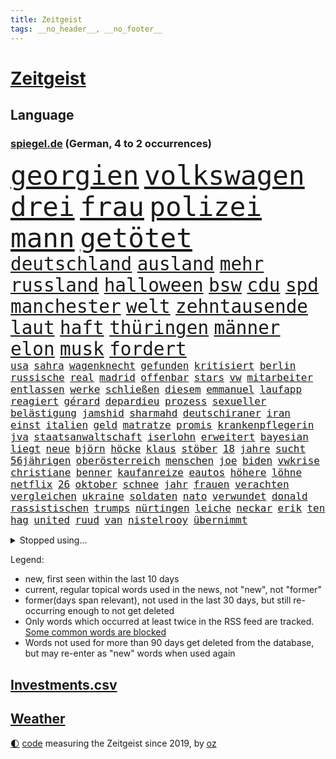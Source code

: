 ```yaml
---
title: Zeitgeist
tags: __no_header__, __no_footer__
---
```


# [Zeitgeist](https://oliz.io/zeitgeist/)

## Language

<h3><a href="https://www.spiegel.de" target="_blank">spiegel.de</a> (German, 4 to 2 occurrences)</h3>
<p style="font-family:monospace">
<span style="font-size:32pt"><a href="news_links.html#georgien" class="current">georgien</a></span>
<span style="font-size:32pt"><a href="news_links.html#volkswagen" class="current">volkswagen</a></span>
<span style="font-size:32pt"><a href="news_links.html#drei" class="current">drei</a></span>
<span style="font-size:32pt"><a href="news_links.html#frau" class="current">frau</a></span>
<span style="font-size:32pt"><a href="news_links.html#polizei" class="current">polizei</a></span>
<span style="font-size:32pt"><a href="news_links.html#mann" class="current">mann</a></span>
<span style="font-size:32pt"><a href="news_links.html#getötet" class="current">getötet</a></span>
<br>
<span style="font-size:22pt"><a href="news_links.html#deutschland" class="current">deutschland</a></span>
<span style="font-size:22pt"><a href="news_links.html#ausland" class="current">ausland</a></span>
<span style="font-size:22pt"><a href="news_links.html#mehr" class="current">mehr</a></span>
<span style="font-size:22pt"><a href="news_links.html#russland" class="current">russland</a></span>
<span style="font-size:22pt"><a href="news_links.html#halloween" class="new">halloween</a></span>
<span style="font-size:22pt"><a href="news_links.html#bsw" class="current">bsw</a></span>
<span style="font-size:22pt"><a href="news_links.html#cdu" class="current">cdu</a></span>
<span style="font-size:22pt"><a href="news_links.html#spd" class="current">spd</a></span>
<span style="font-size:22pt"><a href="news_links.html#manchester" class="current">manchester</a></span>
<span style="font-size:22pt"><a href="news_links.html#welt" class="current">welt</a></span>
<span style="font-size:22pt"><a href="news_links.html#zehntausende" class="current">zehntausende</a></span>
<span style="font-size:22pt"><a href="news_links.html#laut" class="current">laut</a></span>
<span style="font-size:22pt"><a href="news_links.html#haft" class="current">haft</a></span>
<span style="font-size:22pt"><a href="news_links.html#thüringen" class="current">thüringen</a></span>
<span style="font-size:22pt"><a href="news_links.html#männer" class="current">männer</a></span>
<span style="font-size:22pt"><a href="news_links.html#elon" class="current">elon</a></span>
<span style="font-size:22pt"><a href="news_links.html#musk" class="current">musk</a></span>
<span style="font-size:22pt"><a href="news_links.html#fordert" class="current">fordert</a></span>
<br>
<span style="font-size:12pt"><a href="news_links.html#usa" class="current">usa</a></span>
<span style="font-size:12pt"><a href="news_links.html#sahra" class="current">sahra</a></span>
<span style="font-size:12pt"><a href="news_links.html#wagenknecht" class="current">wagenknecht</a></span>
<span style="font-size:12pt"><a href="news_links.html#gefunden" class="current">gefunden</a></span>
<span style="font-size:12pt"><a href="news_links.html#kritisiert" class="current">kritisiert</a></span>
<span style="font-size:12pt"><a href="news_links.html#berlin" class="current">berlin</a></span>
<span style="font-size:12pt"><a href="news_links.html#russische" class="current">russische</a></span>
<span style="font-size:12pt"><a href="news_links.html#real" class="current">real</a></span>
<span style="font-size:12pt"><a href="news_links.html#madrid" class="current">madrid</a></span>
<span style="font-size:12pt"><a href="news_links.html#offenbar" class="current">offenbar</a></span>
<span style="font-size:12pt"><a href="news_links.html#stars" class="current">stars</a></span>
<span style="font-size:12pt"><a href="news_links.html#vw" class="current">vw</a></span>
<span style="font-size:12pt"><a href="news_links.html#mitarbeiter" class="current">mitarbeiter</a></span>
<span style="font-size:12pt"><a href="news_links.html#entlassen" class="current">entlassen</a></span>
<span style="font-size:12pt"><a href="news_links.html#werke" class="current">werke</a></span>
<span style="font-size:12pt"><a href="news_links.html#schließen" class="current">schließen</a></span>
<span style="font-size:12pt"><a href="news_links.html#diesem" class="current">diesem</a></span>
<span style="font-size:12pt"><a href="news_links.html#emmanuel" class="current">emmanuel</a></span>
<span style="font-size:12pt"><a href="news_links.html#laufapp" class="new">laufapp</a></span>
<span style="font-size:12pt"><a href="news_links.html#reagiert" class="current">reagiert</a></span>
<span style="font-size:12pt"><a href="news_links.html#gérard" class="new">gérard</a></span>
<span style="font-size:12pt"><a href="news_links.html#depardieu" class="new">depardieu</a></span>
<span style="font-size:12pt"><a href="news_links.html#prozess" class="current">prozess</a></span>
<span style="font-size:12pt"><a href="news_links.html#sexueller" class="current">sexueller</a></span>
<span style="font-size:12pt"><a href="news_links.html#belästigung" class="current">belästigung</a></span>
<span style="font-size:12pt"><a href="news_links.html#jamshid" class="new">jamshid</a></span>
<span style="font-size:12pt"><a href="news_links.html#sharmahd" class="new">sharmahd</a></span>
<span style="font-size:12pt"><a href="news_links.html#deutschiraner" class="new">deutschiraner</a></span>
<span style="font-size:12pt"><a href="news_links.html#iran" class="current">iran</a></span>
<span style="font-size:12pt"><a href="news_links.html#einst" class="current">einst</a></span>
<span style="font-size:12pt"><a href="news_links.html#italien" class="current">italien</a></span>
<span style="font-size:12pt"><a href="news_links.html#geld" class="current">geld</a></span>
<span style="font-size:12pt"><a href="news_links.html#matratze" class="new">matratze</a></span>
<span style="font-size:12pt"><a href="news_links.html#promis" class="current">promis</a></span>
<span style="font-size:12pt"><a href="news_links.html#krankenpflegerin" class="new">krankenpflegerin</a></span>
<span style="font-size:12pt"><a href="news_links.html#jva" class="new">jva</a></span>
<span style="font-size:12pt"><a href="news_links.html#staatsanwaltschaft" class="current">staatsanwaltschaft</a></span>
<span style="font-size:12pt"><a href="news_links.html#iserlohn" class="current">iserlohn</a></span>
<span style="font-size:12pt"><a href="news_links.html#erweitert" class="current">erweitert</a></span>
<span style="font-size:12pt"><a href="news_links.html#bayesian" class="current">bayesian</a></span>
<span style="font-size:12pt"><a href="news_links.html#liegt" class="current">liegt</a></span>
<span style="font-size:12pt"><a href="news_links.html#neue" class="current">neue</a></span>
<span style="font-size:12pt"><a href="news_links.html#björn" class="current">björn</a></span>
<span style="font-size:12pt"><a href="news_links.html#höcke" class="current">höcke</a></span>
<span style="font-size:12pt"><a href="news_links.html#klaus" class="current">klaus</a></span>
<span style="font-size:12pt"><a href="news_links.html#stöber" class="new">stöber</a></span>
<span style="font-size:12pt"><a href="news_links.html#18" class="current">18</a></span>
<span style="font-size:12pt"><a href="news_links.html#jahre" class="current">jahre</a></span>
<span style="font-size:12pt"><a href="news_links.html#sucht" class="current">sucht</a></span>
<span style="font-size:12pt"><a href="news_links.html#56jährigen" class="new">56jährigen</a></span>
<span style="font-size:12pt"><a href="news_links.html#oberösterreich" class="new">oberösterreich</a></span>
<span style="font-size:12pt"><a href="news_links.html#menschen" class="current">menschen</a></span>
<span style="font-size:12pt"><a href="news_links.html#joe" class="current">joe</a></span>
<span style="font-size:12pt"><a href="news_links.html#biden" class="current">biden</a></span>
<span style="font-size:12pt"><a href="news_links.html#vwkrise" class="current">vwkrise</a></span>
<span style="font-size:12pt"><a href="news_links.html#christiane" class="current">christiane</a></span>
<span style="font-size:12pt"><a href="news_links.html#benner" class="new">benner</a></span>
<span style="font-size:12pt"><a href="news_links.html#kaufanreize" class="new">kaufanreize</a></span>
<span style="font-size:12pt"><a href="news_links.html#eautos" class="current">eautos</a></span>
<span style="font-size:12pt"><a href="news_links.html#höhere" class="current">höhere</a></span>
<span style="font-size:12pt"><a href="news_links.html#löhne" class="new">löhne</a></span>
<span style="font-size:12pt"><a href="news_links.html#netflix" class="current">netflix</a></span>
<span style="font-size:12pt"><a href="news_links.html#26" class="current">26</a></span>
<span style="font-size:12pt"><a href="news_links.html#oktober" class="current">oktober</a></span>
<span style="font-size:12pt"><a href="news_links.html#schnee" class="current">schnee</a></span>
<span style="font-size:12pt"><a href="news_links.html#jahr" class="current">jahr</a></span>
<span style="font-size:12pt"><a href="news_links.html#frauen" class="current">frauen</a></span>
<span style="font-size:12pt"><a href="news_links.html#verachten" class="new">verachten</a></span>
<span style="font-size:12pt"><a href="news_links.html#vergleichen" class="current">vergleichen</a></span>
<span style="font-size:12pt"><a href="news_links.html#ukraine" class="current">ukraine</a></span>
<span style="font-size:12pt"><a href="news_links.html#soldaten" class="current">soldaten</a></span>
<span style="font-size:12pt"><a href="news_links.html#nato" class="current">nato</a></span>
<span style="font-size:12pt"><a href="news_links.html#verwundet" class="current">verwundet</a></span>
<span style="font-size:12pt"><a href="news_links.html#donald" class="current">donald</a></span>
<span style="font-size:12pt"><a href="news_links.html#rassistischen" class="current">rassistischen</a></span>
<span style="font-size:12pt"><a href="news_links.html#trumps" class="current">trumps</a></span>
<span style="font-size:12pt"><a href="news_links.html#nürtingen" class="new">nürtingen</a></span>
<span style="font-size:12pt"><a href="news_links.html#leiche" class="current">leiche</a></span>
<span style="font-size:12pt"><a href="news_links.html#neckar" class="new">neckar</a></span>
<span style="font-size:12pt"><a href="news_links.html#erik" class="current">erik</a></span>
<span style="font-size:12pt"><a href="news_links.html#ten" class="current">ten</a></span>
<span style="font-size:12pt"><a href="news_links.html#hag" class="new">hag</a></span>
<span style="font-size:12pt"><a href="news_links.html#united" class="current">united</a></span>
<span style="font-size:12pt"><a href="news_links.html#ruud" class="new">ruud</a></span>
<span style="font-size:12pt"><a href="news_links.html#van" class="current">van</a></span>
<span style="font-size:12pt"><a href="news_links.html#nistelrooy" class="new">nistelrooy</a></span>
<span style="font-size:12pt"><a href="news_links.html#übernimmt" class="current">übernimmt</a></span>
</p>
<details>
<summary>Stopped using...</summary>
<p class="former" style="font-size:12pt">
wirkte(1468) golf(1467) pakistan(1467) arsenal(1466) traf(1466) diskussion(1465) dritte(1465) elfmeter(1465) korruption(1465) livestream(1465) reduziert(1465) 2021(1464) atmosphäre(1464) wunsch(1464) kündigen(1463) vereinigten(1463) einzug(1462) florian(1462) führerschein(1462) illegalen(1462) leisten(1462) vorsitzende(1462) auftakt(1461) gefährlichen(1461) san(1461) 50000(1460) baby(1460) bitte(1460) entgegen(1460) geholt(1460) nahverkehr(1460) rassistische(1460) dezember(1459) historiker(1459) länge(1459) längere(1459) monatelang(1459) niveau(1459) riss(1459) belgien(1458) sports(1458) thailand(1458) untersuchungsausschuss(1458) verfolgen(1458) vierte(1458) zverev(1458) gebaut(1457) gehalt(1457) großbritanniens(1457) klein(1457) menge(1457) militärs(1457) sinnvoll(1457) abstimmen(1456) aufgehoben(1456) gestoßen(1456) islamischen(1456) urlaub(1456) bestimmten(1455) dementiert(1455) pflege(1455) vertrauen(1455) afrika(1454) angeklagter(1454) langfristig(1454) babys(1453) fließt(1453) jedenfalls(1453) langen(1453) mitteln(1453) stoppt(1452) wende(1452) plädiert(1451) üben(1451) aufgenommen(1449) spüren(1449) anbieter(1448) freie(1447) fachleute(1445) abgebrochen(1444) offiziellen(1444) konsum(1443) züge(1443) kooperation(1440) drängen(1439) nationalen(1439) frisch(1438) harten(1438) hängen(1438) heftigen(1436) informiert(1436) journalist(1436) museum(1436) bestmarke(1434) profis(1434) großem(1433) reduzieren(1433) sportler(1433) fortsetzung(1432) stört(1427) beweise(1426) zdf(1417) flug(1416) herausforderungen(1416) lehrkräfte(1415) gebieten(1410) hitler(1401) aktionen(1393) wetterdienst(1379) diagnose(1352) rumänien(1277) werte(1269) finanziert(1266) abgegeben(1233) lehren(1220) schwäche(1206) sammelt(1203) ausnahme(1202) ohnehin(1194) verurteilung(1184) kameras(1158) 20000(1156) konzerns(1156) nachspielzeit(1148) immobilien(1127) offene(1117) abkommen(1095) einschätzungen(1087) zentralen(1087) stern(1082) methode(1063) laura(1049) einziger(1043) bundesinnenministerin(1020) bat(1018) hinzu(1010) ring(1007) inhalte(1005) herausgefunden(984) 49(979) ordnet(970) spiegeltitelstory(953) unmittelbar(951) typ(931) flüchten(929) königsklasse(925) niedersächsischen(922) erlauben(917) ausstieg(913) fußballerinnen(912) crew(908) heiß(893) konzerte(878) mordfall(874) prinzessin(872) joshua(855) spitzt(845) setzten(842) großaufgebot(833) kampagne(831) wissenschaft(830) zuhause(823) ähnlichen(810) aufmerksam(797) zivile(797) island(796) protestbewegung(792) hoffnungsträger(791) peru(783) kündigung(770) auseinander(768) verfassungsgericht(761) aufholjagd(755) überraschenden(739) methoden(738) aktivist(734) pakete(733) besatzung(729) zweifeln(728) bergen(726) indonesien(720) abbruch(715) eric(711) uskonzern(710) spielzeug(700) böhmermann(695) kritisierten(695) einstige(691) redet(691) deutschlandticket(684) überzeugen(683) abwehr(680) 47(672) asylbewerber(670) größeren(667) traut(667) kulturkampf(655) legendäre(654) zehnte(652) gegründet(647) erfolgreiche(641) emotionale(640) geldgeber(640) erlag(639) republikanische(622) filmen(615) nötigung(611) rechtsaußen(611) uefa(608) panik(607) unruhe(606) generäle(605) niger(593) eingeräumt(582) hamilton(581) lewis(581) betreiben(578) gesprächen(578) errichten(565) pen(564) veto(559) drama(556) behaupten(546) übergriff(546) geisel(545) lina(534) experiment(530) court(525) seltsame(522) vierten(520) umstieg(515) mohammed(507) watch(506) bekennt(499) prime(497) wuchs(495) achtjährige(492) cool(487) budget(485) rasen(484) marschflugkörper(482) klassiker(477) drückt(468) weile(468) ankunft(460) stockt(459) erderwärmung(455) travis(454) desaster(453) durchschnitt(453) juristin(444) immobilienmarkt(443) todesfall(443) wegovy(441) angefeindet(437) geflohen(437) gedreht(433) anlage(431) knie(422) bein(418) usschauspielerin(416) verglichen(415) roter(413) 24jährige(412) schwachen(411) brücken(409) arena(406) neuauflage(402) abgeschossen(389) ständige(387) hymne(386) attentäter(385) nszeit(385) verfolgte(385) einander(380) ai(379) bulls(376) spektakuläre(376) ausfälle(367) taxi(367) handball(365) angehende(363) kundgebungen(363) 2035(362) haftbefehle(361) kippt(359) emotionaler(358) nächte(357) sicherheitsvorkehrungen(355) streifenwagen(354) dokument(347) europameisterschaft(346) mancherorts(345) spdpolitikerin(345) sofia(342) mohammad(339) flensburg(333) einschnitte(328) freitagmorgen(322) bären(321) franzose(320) golden(317) jacob(316) gewicht(315) reichweite(314) siegerin(314) geheimnisse(313) eingestürzten(312) indischen(312) regionalbahn(312) wählerinnen(308) trauen(303) entzogen(301) tausender(300) aktivistinnen(299) catherine(299) erfinder(296) dorthin(291) stürmt(290) gerufen(288) on(286) schritte(286) verstößt(286) air(285) luke(275) rammte(275) can(273) cotrainer(268) onlineplattform(268) single(268) machtwort(266) landsleuten(263) ausgang(262) spitzenpolitiker(260) behindert(259) senator(258) allgegenwärtig(256) leonardo(256) potsdam(256) stau(256) baltimore(255) notlandung(255) festhalten(249) heiraten(248) australier(247) herausforderer(247) landeschef(245) mauer(243) merkels(242) afdmann(241) gefälschte(241) wilden(241) rechnungen(239) realistische(237) rechtlichen(237) verknüpft(237) negativ(236) teilten(236) cyrus(233) miley(233) begeistern(232) versetzt(232) vize(232) einlösen(231) sechste(230) gerieten(229) zwölfjähriger(228) erhältlich(227) beauftragt(226) bestellen(225) rechtslage(224) usvizepräsidentin(224) oleksandr(223) superreichen(221) zentimeter(221) berühmtes(220) autofahrerin(219) legten(219) herausfinden(217) beworfen(214) unschuld(214) kreativ(213) persönlichkeit(212) schülerinnen(212) tvshow(212) douglas(211) vereitelt(211) boxen(209) geringer(209) kigenerierte(209) malaysia(209) entlang(208) ersatz(207) ausfindig(206) vorsitzender(206) ausbremsen(204) kamerafrau(204) leo(204) spitzenkandidaten(201) boss(199) messen(199) panne(198) ko(197) fluglinie(196) prahlt(196) einblick(195) starliner(195) boxer(194) beeindruckende(192) ioc(192) rekonstruieren(192) kulissen(191) 2029(189) fester(189) heimatland(188) gesteht(187) höchst(187) katja(187) netzwerke(187) sozialer(187) leidenschaft(186) instanz(184) verläuft(184) bookingcom(183) grauen(182) set(182) neugebauer(181) schwung(181) dolly(180) parton(180) zelte(179) hisbollahkommandeur(177) starkregen(177) se(176) gerne(175) milchstraße(174) polizistin(174) toren(174) chrupalla(173) tino(173) hove(172) janet(172) schürt(172) caitlin(171) oberster(171) parteispitze(171) steinzeit(171) weltgrößten(171) chinese(170) polarisierung(170) serienkiller(170) witz(170) zahlreicher(170) revolutionswächter(169) staatskasse(169) coppola(166) normalität(166) schlägen(166) systematisch(166) unterschätzen(166) angetreten(165) autobranche(165) klug(165) flut(164) kürzer(164) mischt(164) sauer(164) beantworten(163) indiana(163) fahrenden(162) revanchiert(162) schmerzmittel(162) downing(161) immobilie(161) meistens(161) usgericht(161) amtsgericht(160) be(160) behindern(160) anlegen(158) kommentare(158) 46(157) eingestürzt(157) problematisch(157) schwächt(157) rekordwert(156) schwerwiegende(156) ideal(154) marcandré(154) stalking(154) stegen(154) taktik(154) ter(154) geheiratet(153) beleuchtet(151) festnehmen(151) ratte(151) vergnügen(151) döner(150) geldwäsche(150) adams(149) besitzt(149) einsätze(149) hitlers(149) kulturgut(149) präparierten(149) rindern(149) vogelgrippe(149) schuldspruch(148) annkatrin(147) beschimpfungen(147) unterhalten(145) ausweiten(144) azubis(144) aufgeheizt(143) pech(143) aufkommen(142) reichsbürgerprozess(142) eigenheim(141) cybercrime(140) erzwingen(140) gelbe(140) heidenreichs(140) pionier(140) grünenvorsitzende(139) populär(139) besucherin(138) papiere(138) amerikanerin(137) rasmus(137) tante(137) wahlergebnis(137) wartezeiten(137) 26jährige(136) anschlagspläne(136) buhlt(136) heinz(136) bevorstehenden(134) mali(134) tenniskarriere(134) versetzen(134) ausgesagt(133) krimi(132) tausendfach(132) unmittelbarer(132) zeugin(132) datenschutz(131) pausiert(130) schleudert(130) usbehörden(130) athlet(129) fußballplatz(129) gegenwind(129) griechische(129) 200000(128) jacques(128) nachrichtenagentur(128) schwarzwald(128) emaus(127) gallant(127) plünderungen(127) ukrainischem(127) spazieren(126) verschwörungsmythen(126) yoav(126) datenanalyse(125) h5n1(125) aufgestiegen(124) schwule(124) 650(122) milieu(122) rettungsteams(122) stationen(121) volkswirtschaft(121) ereignisse(120) gewaltsamen(120) hagelte(120) mitgerissen(120) mitleid(120) lösungen(119) unlösbare(119) überschwemmung(119) auswärtsspiel(118) großartigen(118) steigender(118) falschem(117) typen(117) üblichen(117) angelique(116) badischen(116) kerber(116) gleitschirmflieger(115) knieverletzung(115) tiefpunkt(115) buchsteiner(114) unterlagen(114) vielfalt(114) geschäftsmann(113) natoostflanke(113) angelina(112) einfachere(112) flüchteten(112) jolie(112) stream(112) wahlergebnisse(112) axel(111) beschleunigt(111) funk(111) janine(111) kreative(111) nachtzug(111) versichert(111) windböe(111) wissler(111) blaue(110) krone(110) löscht(110) weltraum(110) youtuber(110) weltstars(109) wimbledon(109) gebrochene(108) woanders(108) fußballspiel(107) berührt(106) heiratet(106) hollywoodstars(106) look(106) praktisch(106) zehnkämpfer(106) indonesischen(105) schiefgehen(105) wahlbeteiligung(105) dicaprio(103) gegenzug(103) organisierter(103) vordergrund(103) winslet(103) fieber(102) gemeinsames(102) legalisieren(102) medikament(102) moderierte(102) tagsüber(102) wars(102) fördergeldaffäre(101) daddy(100) demokrat(100) internetstar(100) just(100) zahlte(100) beschert(99) blutige(99) alkoholfahrt(98) hochwasserkatastrophe(98) sechser(98) sichtbar(98) gelaunt(97) stünden(97) örtliche(97) 27jähriger(96) rico(96) unwettern(96) angehalten(95) dates(95) eingebüßt(95) mel(95) peinlich(95) schwarzarbeit(95) ungewöhnliches(95) erwischt(94) chronologie(93) massen(93) flohen(92) 70000(91) stromausfällen(91) 38jährige(90) beieinander(90) rossi(90) satellitenbilder(90) schiffs(90) vollgas(90) wetterextreme(90) akt(89) erschüttern(89) exweltmeister(89) fiasko(89) financial(89) niedrigsten(89) palästinensers(89) relevanz(89) spieltagen(89) steuert(89) zugunsten(89) afdwähler(88) erdloch(88) raumfahrtsparte(88) ökosystem(88) ausgetreten(87) entsprechenden(87) verbrennern(87) verräter(87) america(86) cnn(86) emviertelfinale(86) kulturelle(86) parteivorstand(86) sozialpolitik(86) waldbrände(86) weiwei(86) abnehmspritzen(85) ausschüsse(85) sandbank(85) ungleichen(85) einholen(84) existiert(84) istanbuler(84) schnitzel(84) starkem(84) zuspruch(84) östliche(84) gasexplosion(83) kühen(83) schmiedet(83) vogelgrippevirus(83) gleichgültigkeit(82) militärhistorischen(82) usküste(82) beirren(81) fanliebling(81) löschen(81) mitgemacht(81) abgenommen(80) brigitte(80) ungemütlich(80) aussichtslos(79) durststrecke(79) gespaltenes(79) gruppenphase(79) sortiert(79) stiehlt(79) werksleiter(79) archäologin(78) einmalige(78) follower(78) grundsicherung(78) kanzlerkandidatin(78) kater(78) kochinstitut(78) kongressabgeordnete(78) nizza(78) schreckmomente(78) abgründe(77) covorsitzenden(77) fernsehübertragung(77) haug(77) urnen(77) ablenken(76) auftrieb(76) beunruhigenden(76) cucurella(76) fußballfolklore(76) marc(76) burnout(75) enttarnen(75) sparprogramm(75) waggon(75) yellowstonenationalpark(75) 25000(74) eingeklemmt(74) langstreckenwaffen(74) musikalisch(74) radsports(74) rustprozess(74) verbandschef(74) westerns(74) beschützt(73) ideologische(73) pakistans(73) rettungseinsatz(73) schuldfrage(73) todesangst(73) undichten(73) badewanne(72) heldin(72) melbourne(72) perücke(72) scharfzüngige(72) schlusslicht(72) stimmenfang(72) mobilisieren(71) toskana(71) tragischem(71) transport(71) wappnet(71) alabama(70) albstadt(70) analysen(70) geschwächt(70) kanzlerkandidatur(70) schulgebäude(70) ausgestattet(69) behauptete(69) hinüber(69) klimakonferenz(69) melania(69) verhandlungslösung(69) zugesagt(69) eigenschaften(68) fahnenflucht(68) landesweite(68) vera(68) verschärften(68) woken(68) abfuhr(67) akzente(67) attentatsversuch(67) clankriminalität(67) kontrahenten(67) parkinsonerkrankung(67) ächzt(67) aktionäre(66) brasilianerin(66) erblickt(66) findige(66) kubicki(66) lateinamerika(66) marianne(66) monatelangen(66) northvolt(66) propagandamedien(66) sensoren(66) 131(65) aids(65) erklärungsnot(65) eskalationsstufe(65) rechtsextremes(65) schiffbauer(65) 6000(64) präsidentschaftswahlkampf(64) spdmitglieder(64) starmers(64) uspolitik(64) vertretern(64) entfachen(63) gemeldete(63) klischees(63) lautet(63) masche(63) pegelstand(63) slogan(62) symbole(62) widerspruch(62) altstadt(61) aziz(61) befeuert(61) brandenburgs(61) ifoindex(61) kulturhistorische(61) nachfahren(61) schafe(61) sprengsatz(61) waffenbesitz(61) brettern(60) it(60) umgebauten(60) bach(59) beschmieren(59) dhl(59) hussein(59) indizien(59) jet(59) klinikum(59) konkreter(59) regionalen(59) umlaufbahn(59) weitreichender(59) 1900(58) 2008(58) aggressive(58) arnold(58) ermöglicht(58) kz(58) schwarzenegger(58) taiwanstraße(58) zäsur(58) übereinander(58) einladen(57) mitbestimmt(57) musikalische(57) nickel(57) tätowieren(57) verschickte(57) 29jährige(56) begehrten(56) durchsuchten(56) flecken(56) gleis(56) stadions(56) abrupt(55) belege(55) bevorstehen(55) connecticut(55) durow(55) geübt(55) idole(55) pawel(55) telegramchef(55) trumpattentäter(55) wohnungsdurchsuchung(55) 18000(54) erleichtern(54) norddeutschen(54) abbau(53) armeechef(53) asteroiden(53) biologische(53) führungsriege(53) kokainfunde(53) satiriker(53) strafverfolgung(53) zugreifen(53) betrugs(52) boeingchef(52) bäder(52) eindeutige(52) karre(52) nina(52) signale(52) eisbär(51) eisbären(51) fassade(51) liefen(51) probezeit(51) ramelow(51) schießerei(51) tatortstar(51) asiatischen(50) bekanntgabe(50) geruchssinn(50) hochgefahren(50) koordinierte(50) punktet(50) verfasst(50) fahrerin(49) fernsteuern(49) from(49) krönt(49) notenbank(49) süchtige(49) asteroid(48) betriebsratsvorsitzende(48) komitees(48) skulptur(48) autofahrten(47) daniela(47) dichtmachen(47) lynch(47) opferangehörigen(47) pferden(47) pianist(47) rauchwolken(47) rückführungen(47) schwankungen(47) ziviler(47) 47000(46) abschuss(46) glücksspiel(46) jugendpornografische(46) schmeißen(46) schriftstellerverband(46) schrägen(46) tvrechte(46) basketballs(45) erben(45) finanzexperten(45) gespannt(45) sadiq(45) fußwege(44) khan(44) künstlichen(44) leitindex(44) linienbus(44) multiple(44) poesie(44) postmoderne(44) rechtsradikaler(44) satan(44) verunstaltet(44) zweistelligen(44) zwischenbilanz(44) drogenhändler(43) polizeischutz(43) softwareupdate(43) trumplager(43) abo(42) aufarbeiten(42) ausgetauscht(42) frisuren(42) kenne(42) plattformen(42) rekrutiert(42) 30000(41) benutzte(41) drohender(41) filialen(41) gesunkenen(41) himmelskörpers(41) mutig(41) ubahn(41) zwergflusspferd(41) überwachen(41) ausdauernd(40) fahrerflucht(40) hob(40) krankenkasse(40) schwedischer(40) spdministerpräsident(40) betreibern(39) militanten(39) buchenwald(38) entsenden(38) episoden(38) afdpolitikerin(37) agrarminister(37) befahren(37) dieselben(37) explodieren(37) gratulieren(37) hinschaut(37) lenkt(37) mtv(37) wohnsitz(37) überrumpelt(37) abgesetzt(36) einzusetzen(36) gesunden(36) trage(36) tschad(36) celle(35) egoshow(35) libyen(35) maßstab(35) retrospektive(35) tournee(35) traditionsklub(35) beklagte(34) depot(34) kollabiert(34) rohstoffen(34) trost(34) with(34) antichristie(33) bespielt(33) francis(33) kolkata(33) leitzins(33) megalopolis(33) rechtspartei(33) solinger(33) gesunkene(32) gunst(32) krankenhäusern(32) zweitgrößte(32) design(31) heikle(31) leserwettbewerb(31) luis(31) macklemore(31) mathematik(31) mönchengladbach(31) überwacht(31) boote(30) covorsitzende(30) dfbtorhüter(30) jugendtrainer(30) motorradfahrer(30) richterinnen(30) beschädigter(29) brandbekämpfung(29) oprah(29) telegram(29) wiederholung(29) winfrey(29) brandenburgwahl(28) mickey(28) nordseeinsel(28) produktiv(28) türkisches(28) zwangen(28) amira(27) börner(27) commerzbank(27) intensivstation(27) jegliche(27) karsten(27) unglücksnacht(27) usbundesstaaten(26) zielt(26) bergwacht(25) cringe(25) fatman(25) gießkanne(25) karina(25) komplexe(25) magische(25) schicksalswahl(25) schwerverletzten(25) scoop(25) anwendungen(24) drehorte(24) freigestellt(24) geboten(24) mobiltelefon(24) teuersten(24) vorgemacht(24) wolfsburger(24) überstand(24) abschiebeflüge(23) akzeptiert(23) autoherstellers(23) cavallo(23) ea(23) tatorts(23) vorteil(23) vwbetriebsratschefin(23) guardian(22) kurt(22) stabilisiert(22) starlink(22) strukturen(22) ansatz(21) ergründen(21) farm(21) frauenhass(21) isaac(21) kopfankopfrennen(21) liveanalyse(21) pädagogische(21) vorbeifahren(21) brüdern(20) geringe(20) how(20) schleuserbande(20) sensationelle(20) westlicher(20) wunderwaffe(20) beeinflusst(19) erholung(19) vergewaltigen(19) verhaftungen(19) weltmeisterteam(19) yorks(19) zwang(19) afderfolge(18) ausstand(18) direktorin(18) februar(18) mittels(18) raubüberfall(18) stimmzettel(18) behinderten(17) kommandeure(17) zerbröselt(17) zweitem(17) abgesackt(16) babelsberg(16) furtwängler(16) klärung(16) lieferanten(16) pokalspiel(16) spanienrundfahrt(16) sparmaßnahmen(16) unogeneralversammlung(16) zehnfache(16) polizeichef(15) testweise(15) unicredit(15) viertes(15) ansprechen(14) anzulocken(14) dortigen(14) miller(14) prüfungen(14) spiegelkorrespondenten(14) videobotschaft(14) wette(14) beweismittel(13) bildungsausschusses(13) chialo(13) eagles(13) euphorisch(13) gerede(13) großmütter(13) konzerttickets(13) kritikern(13) osteuropa(13) wählern(13) dominique(12) highway(12) jochen(12) leitbild(12) pegelstände(12) verwandten(12) crumbach(11) edmundo(11) ekelhaft(11) feuerwehreinsatz(11) inselstaaten(11) kommender(11) wuppertal(11)
</p>
</details>
<p>Legend:
<ul>
<li><span class="new">new</span>, first seen within the last 10 days</li>
<li><span class="current">current</span>, regular topical words used in the news, not "new", not "former"</li>
<li><span class="former">former(days span relevant)</span>, not used in the last 30 days, but still re-occurring enough to not get deleted</li>
<li>Only words which occurred at least twice in the RSS feed are tracked. <a href="language/filters.py">Some common words are blocked</a></li>
<li>Words not used for more than 90 days get deleted from the database, but may re-enter as "new" words when used again</li>
</ul>
</p>

## [Investments](investments.html)[.csv](investments.csv)

## [Weather](weather.html)

<footer>
<a href="javascript:toggleTheme()" class="nav">🌓</a>
<a href="https://github.com/ooz/zeitgeist">code</a> measuring the Zeitgeist since 2019, by <a href="https://oliz.io">oz</a>
</footer>
